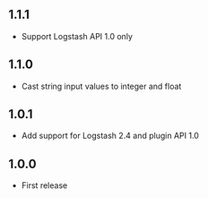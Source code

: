 ## 1.1.1
- Support Logstash API 1.0 only

## 1.1.0
 - Cast string input values to integer and float

## 1.0.1
 - Add support for Logstash 2.4 and plugin API 1.0

## 1.0.0
 - First release

